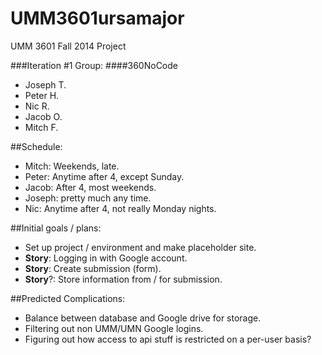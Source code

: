 UMM3601ursamajor
================

UMM 3601 Fall 2014 Project

###Iteration #1 Group:
####360NoCode
- Joseph T. 
- Peter H.
- Nic R.
- Jacob O.
- Mitch F.

##Schedule:
- Mitch: Weekends, late.
- Peter: Anytime after 4, except Sunday.
- Jacob: After 4, most weekends.
- Joseph: pretty much any time.
- Nic: Anytime after 4, not really Monday nights.

##Initial goals / plans:
- Set up project / environment and make placeholder site.
- __Story__: Logging in with Google account.
- __Story__: Create submission (form).
- __Story__?: Store information from / for submission.


##Predicted Complications:
- Balance between database and Google drive for storage.
- Filtering out non UMM/UMN Google logins.
- Figuring out how access to api stuff is restricted on a per-user basis?
